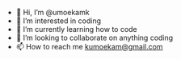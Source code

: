 - 👋 Hi, I’m @umoekamk
- 👀 I’m interested in coding 
- 🌱 I’m currently learning how to code
- 💞️ I’m looking to collaborate on anything coding 
- 📫 How to reach me kumoekam@gmail.com

<!---
umoekamk/umoekamk is a ✨ special ✨ repository because its `README.md` (this file) appears on your GitHub profile.
You can click the Preview link to take a look at your changes.
--->
